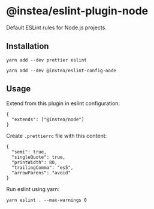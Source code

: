 # @instea/eslint-plugin-node

Default ESLint rules for Node.js projects.

## Installation

```
yarn add --dev prettier eslint

yarn add --dev @instea/eslint-config-node
```

## Usage

Extend from this plugin in eslint configuration:

```
{
  "extends": ["@instea/node"]
}
```

Create `.prettierrc` file with this content:

```
{
  "semi": true,
  "singleQuote": true,
  "printWidth": 80,
  "trailingComma": "es5",
  "arrowParens": "avoid"
}
```

Run eslint using yarn:

```
yarn eslint . --max-warnings 0
```
